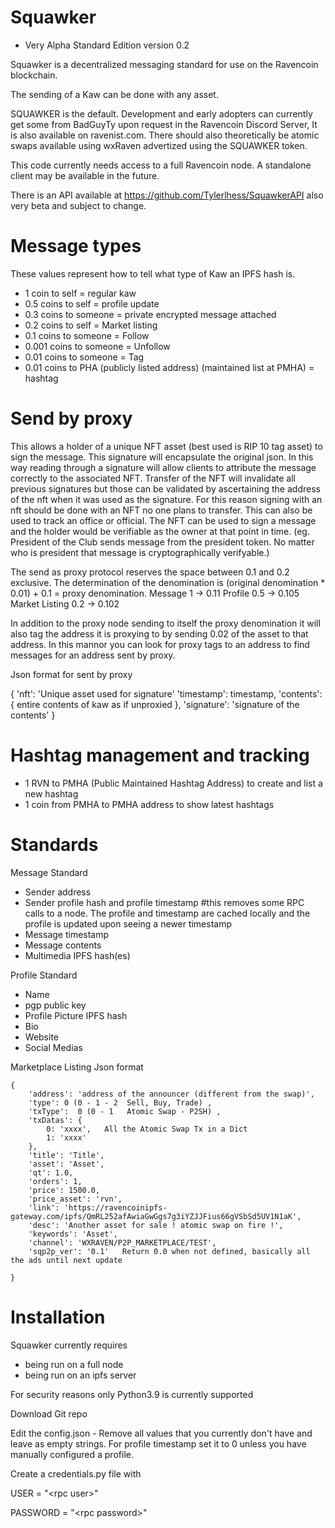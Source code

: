 # Squawker 
- Very Alpha Standard Edition version 0.2

 Squawker is a decentralized messaging standard for use on the Ravencoin blockchain. 

 The sending of a Kaw can be done with any asset. 

 SQUAWKER is the default. Development and early adopters can currently get some from BadGuyTy upon request in the Ravencoin Discord Server, It is also available on ravenist.com. There should also theoretically be atomic swaps available using wxRaven advertized using the SQUAWKER token.

 This code currently needs access to a full Ravencoin node. A standalone client may be available in the future.
 
 There is an API available at https://github.com/Tylerlhess/SquawkerAPI also very beta and subject to change.


# Message types
These values represent how to tell what type of Kaw an IPFS hash is.

- 1 coin to self = regular kaw
- 0.5 coins to self = profile update
- 0.3 coins to someone = private encrypted message attached
- 0.2 coins to self = Market listing
- 0.1 coins to someone = Follow
- 0.001 coins to someone = Unfollow
- 0.01 coins to someone = Tag
- 0.01 coins to PHA (publicly listed address) (maintained list at PMHA) = hashtag

# Send by proxy
This allows a holder of a unique NFT asset (best used is RIP 10 tag asset) to sign the message. This signature will encapsulate the original json. In this way reading through a signature will allow clients to attribute the message correctly to the associated NFT. Transfer of the NFT will invalidate all previous signatures but those can be validated by ascertaining the address of the nft when it was used as the signature. For this reason signing with an nft should be done with an NFT no one plans to transfer. This can also be used to track an office or official. The NFT can be used to sign a message and the holder would be verifiable as the owner at that point in time. (eg. President of the Club sends message from the president token. No matter who is president that message is cryptographically  verifyable.)

The send as proxy protocol reserves the space between 0.1 and 0.2 exclusive.
The determination of the denomination is (original denomination * 0.01) + 0.1 = proxy denomination.
Message 1 -> 0.11
Profile 0.5 -> 0.105
Market Listing 0.2 -> 0.102

In addition to the proxy node sending to itself the proxy denomination it will also tag the address it is proxying to by sending 0.02 of the asset to that address.
In this mannor you can look for proxy tags to an address to find messages for an address sent by proxy.

Json format for sent by proxy

{
  'nft': 'Unique asset used for signature'
  'timestamp': timestamp,
  'contents': { entire contents of kaw as if unproxied },
  'signature': 'signature of the contents'
}


# Hashtag management and tracking
- 1 RVN to PMHA (Public Maintained Hashtag Address) to create and list a new hashtag
- 1 coin from PMHA to PMHA address to show latest hashtags
    
# Standards
Message Standard

- Sender address
- Sender profile hash and profile timestamp #this removes some RPC calls to a node. 
The profile and timestamp are cached locally and the profile is updated upon seeing a newer timestamp
- Message timestamp
- Message contents
- Multimedia IPFS hash(es)

Profile Standard
- Name
- pgp public key
- Profile Picture IPFS hash
- Bio
- Website
- Social Medias

Marketplace Listing
Json format 
```
{
    'address': 'address of the announcer (different from the swap)',
    'type': 0 (0 - 1 - 2  Sell, Buy, Trade) ,
    'txType':  0 (0 - 1   Atomic Swap - P2SH) ,
    'txDatas': {
        0: 'xxxx',   All the Atomic Swap Tx in a Dict 
        1: 'xxxx'
    },
    'title': 'Title',
    'asset': 'Asset',
    'qt': 1.0,
    'orders': 1,
    'price': 1500.0,
    'price_asset': 'rvn',
    'link': 'https://ravencoinipfs-gateway.com/ipfs/QmRL252afAwiaGwGgs7g3iYZJJFius66gVSbSd5UV1N1aK',
    'desc': 'Another asset for sale ! atomic swap on fire !',
    'keywords': 'Asset',
    'channel': 'WXRAVEN/P2P_MARKETPLACE/TEST',
    'sqp2p_ver': '0.1'   Return 0.0 when not defined, basically all the ads until next update

}
```
# Installation
Squawker currently requires
- being run on a full node 
- being run on an ipfs server

For security reasons only Python3.9 is currently supported

Download Git repo

Edit the config.json - Remove all values that you currently don't have and leave as empty strings. For profile timestamp set it to 0 unless you have manually configured a profile.

Create a credentials.py file with 

USER = "\<rpc user>" 

PASSWORD = "\<rpc password>"
